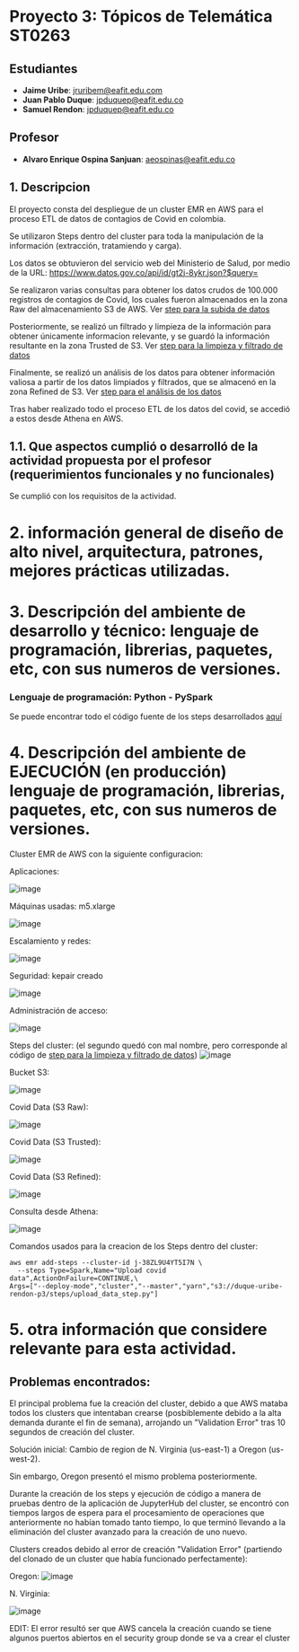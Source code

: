 # Proyecto 3: Tópicos de Telemática ST0263

## Estudiantes
- **Jaime Uribe**: jruribem@eafit.edu.com
- **Juan Pablo Duque**: jpduquep@eafit.edu.co
- **Samuel Rendon**: jpduquep@eafit.edu.co

## Profesor
- **Alvaro Enrique Ospina Sanjuan**: aeospinas@eafit.edu.co

## 1. Descripcion
El proyecto consta del despliegue de un cluster EMR en AWS para el proceso ETL de datos de contagios de Covid en colombia.

Se utilizaron Steps dentro del cluster para toda la manipulación de la información (extracción, tratamiendo y carga).

Los datos se obtuvieron del servicio web del Ministerio de Salud, por medio de la URL: https://www.datos.gov.co/api/id/gt2j-8ykr.json?$query=

Se realizaron varias consultas para obtener los datos crudos de 100.000 registros de contagios de Covid, los cuales fueron almacenados en la zona Raw del almacenamiento S3 de AWS.
Ver [step para la subida de datos](steps/upload_data_step.py)

Posteriormente, se realizó un filtrado y limpieza de la información para obtener únicamente informacion relevante, y se guardó la información resultante en la zona Trusted de S3.
Ver [step para la limpieza y filtrado de datos](steps/filter_and_clean_data_step.py)

Finalmente, se realizó un análisis de los datos para obtener información valiosa a partir de los datos limpiados y filtrados, que se almacenó en la zona Refined de S3.
Ver [step para el análisis de los datos](steps/data_analysis_step.py)


Tras haber realizado todo el proceso ETL de los datos del covid, se accedió a estos desde Athena en AWS.

## 1.1. Que aspectos cumplió o desarrolló de la actividad propuesta por el profesor (requerimientos funcionales y no funcionales)

Se cumplió con los requisitos de la actividad.


# 2. información general de diseño de alto nivel, arquitectura, patrones, mejores prácticas utilizadas.

# 3. Descripción del ambiente de desarrollo y técnico: lenguaje de programación, librerias, paquetes, etc, con sus numeros de versiones.

### Lenguaje de programación: Python  -  PySpark

Se puede encontrar todo el código fuente de los steps desarrollados [aquí](steps/)

# 4. Descripción del ambiente de EJECUCIÓN (en producción) lenguaje de programación, librerias, paquetes, etc, con sus numeros de versiones.

Cluster EMR de AWS con la siguiente configuracion:

Aplicaciones:

![image](https://github.com/user-attachments/assets/06724ca3-2f46-4824-9f5f-3de146ae6acf)


Máquinas usadas: m5.xlarge

![image](https://github.com/user-attachments/assets/89c3cd5c-e91c-4dc8-9429-a566a47d25f2)


Escalamiento y redes:

![image](https://github.com/user-attachments/assets/a2d7ded5-84de-4b81-885a-e20778e2b1a0)


Seguridad: kepair creado

![image](https://github.com/user-attachments/assets/b74658cf-4eff-4117-b187-270e321d8d34)


Administración de acceso:

![image](https://github.com/user-attachments/assets/19fe90db-241a-47da-a916-ae6c8e88b40c)


Steps del cluster: (el segundo quedó con mal nombre, pero corresponde al código de [step para la limpieza y filtrado de datos](steps/filter_and_clean_data_step.py))
![image](https://github.com/user-attachments/assets/d76413c6-dda4-42ea-9aaa-3781b7fc36eb)


Bucket S3:

![image](https://github.com/user-attachments/assets/b65a11bb-f806-4c02-8003-db3a4c0f4e3e)


Covid Data (S3 Raw):

![image](https://github.com/user-attachments/assets/8f840bc6-0d82-4a3d-bafa-9b30430e5b14)


Covid Data (S3 Trusted):

![image](https://github.com/user-attachments/assets/15774704-8b44-4b42-bb63-a14857db3f2d)


Covid Data (S3 Refined):

![image](https://github.com/user-attachments/assets/681717b4-e438-4860-ad62-d404cfc8a642)


Consulta desde Athena:

![image](https://github.com/user-attachments/assets/af3e9025-2a9e-48b5-8540-4b860973727f)

Comandos usados para la creacion de los Steps dentro del cluster:
```{bash}
aws emr add-steps --cluster-id j-38ZL9U4YT5I7N \
  --steps Type=Spark,Name="Upload covid data",ActionOnFailure=CONTINUE,\
Args=["--deploy-mode","cluster","--master","yarn","s3://duque-uribe-rendon-p3/steps/upload_data_step.py"]
```




# 5. otra información que considere relevante para esta actividad.

## Problemas encontrados:

El principal problema fue la creación del cluster, debido a que AWS mataba todos los clusters que intentaban crearse (posbiblemente debido a la alta demanda durante el fin de semana), arrojando un "Validation Error" tras 10 segundos de creación del cluster.

Solución inicial: Cambio de region de N. Virginia (us-east-1) a Oregon (us-west-2).

Sin embargo, Oregon presentó el mismo problema posteriormente.


Durante la creación de los steps y ejecución de código a manera de pruebas dentro de la aplicación de JupyterHub del cluster, se encontró con tiempos largos de espera para el procesamiento de operaciones que anteriormente no habían tomado tanto tiempo, lo que terminó llevando a la eliminación del cluster avanzado para la creación de uno nuevo.


Clusters creados debido al error de creación "Validation Error" (partiendo del clonado de un cluster que había funcionado perfectamente):

Oregon:
![image](https://github.com/user-attachments/assets/70adf00f-a083-4d6f-869a-9a46290bc357)

N. Virginia:

![image](https://github.com/user-attachments/assets/f8f27119-366d-4165-90d3-fca7bac618e9)

EDIT: El error resultó ser que AWS cancela la creación cuando se tiene algunos puertos abiertos en el security group donde se va a crear el cluster

